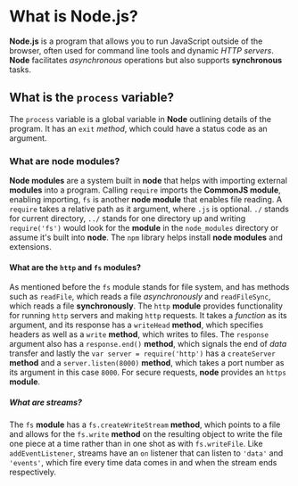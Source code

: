 # What is **Node.js**?

**Node.js** is a program that allows you to run JavaScript outside of the browser, often used for command line tools and dynamic _HTTP servers_. **Node** facilitates _asynchronous_ operations but also supports **synchronous** tasks.

## What is the `process` variable?

The `process` variable is a global variable in **Node** outlining details of the program. It has an `exit` _method_, which could have a status code as an argument.

### What are **node modules**?

**Node modules** are a system built in **node** that helps with importing external **modules** into a program. Calling `require` imports the **CommonJS module**, enabling importing, `fs` is another **node module** that enables file reading. A `require` takes a relative path as it argument, where `.js` is optional. `./` stands for current directory, `../` stands for one directory up and writing `require('fs')` would look for the **module** in the `node_modules` directory or assume it's built into **node**. The `npm` library helps install **node modules** and extensions.

#### What are the `http` and `fs` **modules**?

As mentioned before the `fs` module stands for file system, and has methods such as `readFile`, which reads a file _asynchronously_ and `readFileSync`, which reads a file **synchronously**. The `http` **module** provides functionality for running `http` servers and making `http` requests. It takes a _function_ as its argument, and its response has a `writeHead` **method**, which specifies headers as well as a `write` **method**, which writes to files. The `response` argument also has a `response.end()` **method**, which signals the end of _data_ transfer and lastly the `var server = require('http')` has a `createServer` **method** and a `server.listen(8000)` **method**, which takes a port number as its argument in this case `8000`. For secure requests, **node** provides an `https` **module**.

##### What are **streams**?

The `fs` **module** has a `fs.createWriteStream` **method**, which points to a file and allows for the `fs.write` **method** on the resulting object to write the file one piece at a time rather than in one shot as with `fs.writeFile`. Like `addEventListener`, streams have an `on` listener that can listen to `'data'` and `'events'`, which fire every time data comes in and when the stream ends respectively.
